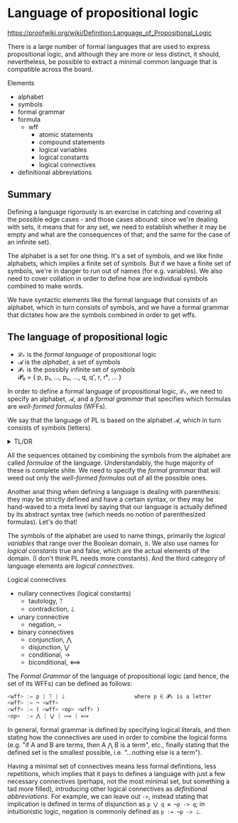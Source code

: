 # Language of propositional logic

https://proofwiki.org/wiki/Definition:Language_of_Propositional_Logic

There is a large number of formal languages that are used to express propositional logic, and although they are more or less distinct, it should, nevertheless, be possible to extract a minimal common language that is compatible across the board.

Elements
- alphabet
- symbols
- formal grammar
- formula
  - wff
    - atomic statements
    - compound statements
    - logical variables
    - logical constants
    - logical connectives
- definitional abbreviations


## Summary

Defining a language rigorously is an exercise in catching and covering all the possible edge cases - and those cases abound: since we're dealing with sets, it means that for any set, we need to establish whether it may be empty and what are the consequences of that; and the same for the case of an infinite set).

The alphabet is a set for one thing. It's a set of symbols, and we like finite alphabets, which implies a finite set of symbols. But if we have a finite set of symbols, we're in danger to run out of names (for e.g. variables). We also need to cover collation in order to define how are individual symbols combined to make words.

We have syntactic elements like the formal language that consists of an alphabet, which in turn consists of symbols, and we have a formal grammar that dictates how are the symbols combined in order to get wffs.


## The language of propositional logic

- `𝓛₀` is the *formal language* of propositional logic
- `𝓐` is the *alphabet*, a set of symbols
- `𝓟₀` is the possibly infinite set of *symbols*    
   𝓟₀ = { p, p₁, …, pₙ, …, q, q', r, rᵏ, … }

In order to define a formal language of propositional logic, `𝓛₀`, we need to specify an alphabet, `𝓐`, and a *formal grammar* that specifies which formulas are *well-formed formulas* (WFFs).

We say that the language of PL is based on the alphabet `𝓐`, which in turn consists of symbols (letters).

<details><summary>TL/DR</summary>

Right off the bat, we have a pickle: we'd like to specify an alphabet - and alphabets are usually finite sets - but we don't, and we can't possibly ever know, the number of distinct symbols the formulas in the language are ever going to need.

So, we have to do the dance, and say that the set of symbols is not really the same as the alphabet, but that it is another set `𝓟₀`, quite likely an infinite one. It is composed of all the symbols from the alphabet, however, each "base" symbol also has an infinite number of doppelgangers, thus rendered by decarating them with subscripts, superscripts, prime signs, etc.

We go through these motions to make sure we don't run out of distinct identifiers, mostly for the names of logical variables. We may as well use just a single letter indexed with subscripts pulled from an infinite set like ℕ, e.g. `𝓟₀ = {p₁, p₂, p₃, …, pₙ, …}`. And in everday practice, we shouln't need more than a handful of letters (`p`, `q`, `r`, …).

</details>

All the sequences obtained by combining the symbols from the alphabet are called *formulae* of the language. Understandably, the huge majority of these is complete shite. We need to specify the *formal grammar* that will weed out only the *well-formed formulas* out of all the possible ones.

Another anal thing when defining a language is dealing with parenthesis: they may be strictly defined and have a certain syntax, or they may be hand-waved to a meta level by saying that our language is actually defined by its abstract syntax tree (which needs no notion of parenthesized formulas). Let's do that!

The symbols of the alphabet are used to name things, primarily the *logical variables* that range over the Boolean domain, `𝔹`. We also use names for *logical constants* true and false, which are the actual elements of the domain. (I don't think PL needs more constants). And the third category of language elements are *logical connectives*.


Logical connectives
- nullary connectives (logical constants)
  - tautology,     ⟙
  - contradiction, ⟘
- unary connective
  - negation,      ¬
- binary connectives
  - conjunction,   ⋀
  - disjunction,   ⋁
  - conditional,   ->
  - biconditional, ⟺



The *Formal Grammar* of the language of propositional logic (and hence, the set of its WFFs) can be defined as follows:

```js bnf
<wff> := p | ⟙ | ⟘                      where p ∈ 𝓟₀ is a letter
<wff> := ¬ <wff>
<wff> := ( <wff> <op> <wff> )
<op>  := ⋀ | ⋁ | ⟹ | ⟺
```

In general, formal grammar is defined by specifying logical literals, and then stating how the connectives are used in order to combine the logical forms (e.g. "if A and B are terms, then A ⋀ B is a term", etc., finally stating that the defined set is the smallest possible, i.e. "…nothing else is a term").

Having a minimal set of connectives means less formal definitions, less repetitions, which implies that it pays to defines a language with just a few necessary connectives (perhaps, not the most minimal set, but something a tad more filled), introducing other logical connectives as *definitional abbreviations*. For example, we can leave out `->`, instead stating that implication is defined in terms of disjunction as `p ⋁ q ≡ ¬p -> q`; in intuitionistic logic, negation is commonly defined as `p := ¬p -> ⟘`.
